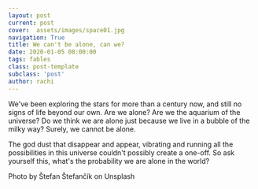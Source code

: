 ```yaml
---
layout: post
current: post
cover:  assets/images/space01.jpg
navigation: True
title: We can't be alone, can we?
date: 2020-01-05 08:00:00
tags: fables
class: post-template
subclass: 'post'
author: rachi
---
```


We've been exploring the stars for more than a century now, and still no signs of life beyond our own. Are we alone? Are we the aquarium of the universe? Do we think we are alone just because we live in a bubble of the milky way? Surely, we cannot be alone. 

The god dust that disappear and appear, vibrating and running all the possibilities in this universe couldn't possibly create a one-off. So ask yourself this, what's the probability we are alone in the world? 

Photo by Štefan Štefančík on Unsplash
